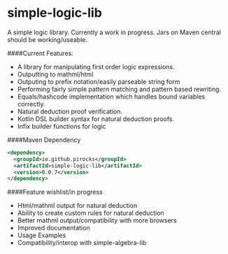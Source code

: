# simple-logic-lib
A simple logic library. Currently a work in progress. Jars on Maven central should be working/useable.

####Current Features:
- A library for manipulating first order logic expressions. 
- Outputting to mathml/html
- Outputing to prefix notation/easily parseable string form
- Performing fairly simple pattern matching and pattern based rewriting. 
- Equals/hashcode implementation which handles bound variables correctly.
- Natural deduction proof verification.
- Kotlin DSL builder syntax for natural deduction proofs. 
- Infix builder functions for logic


####Maven Dependency
```xml
<dependency>
  <groupId>io.github.pirocks</groupId>
  <artifactId>simple-logic-lib</artifactId>
  <version>0.0.7</version>
</dependency>
```
 
####Feature wishlist/in progress
- Html/mathml output for natural deduction
- Ability to create custom rules for natural deduction
- Better mathml output/compatibility with more browsers
- Improved documentation 
- Usage Examples
- Compatibility/interop with simple-algebra-lib

